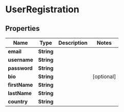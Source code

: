 

# UserRegistration


## Properties

| Name | Type | Description | Notes |
|------------ | ------------- | ------------- | -------------|
|**email** | **String** |  |  |
|**username** | **String** |  |  |
|**password** | **String** |  |  |
|**bio** | **String** |  |  [optional] |
|**firstName** | **String** |  |  |
|**lastName** | **String** |  |  |
|**country** | **String** |  |  |



